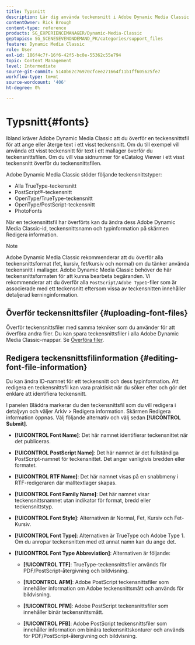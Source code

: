 ```yaml
---
title: Typsnitt
description: Lär dig använda teckensnitt i Adobe Dynamic Media Classic.
contentOwner: Rick Brough
content-type: reference
products: SG_EXPERIENCEMANAGER/Dynamic-Media-Classic
geptopics: SG_SCENESEVENONDEMAND_PK/categories/support_files
feature: Dynamic Media Classic
role: User
exl-id: 186f4c7f-16f6-42f5-bc0e-55362c55e794
topic: Content Management
level: Intermediate
source-git-commit: 5140b62c76970cfcee271664f11b1ff605625fe7
workflow-type: tm+mt
source-wordcount: '406'
ht-degree: 0%

---
```


# Typsnitt{#fonts}

Ibland kräver Adobe Dynamic Media Classic att du överför en teckensnittsfil för att ange eller återge text i ett visst teckensnitt. Om du till exempel vill använda ett visst teckensnitt för text i ett mallager överför du teckensnittsfilen. Om du vill visa sidnummer för eCatalog Viewer i ett visst teckensnitt överför du teckensnittsfilen.

Adobe Dynamic Media Classic stöder följande teckensnittstyper:

* Alla TrueType-teckensnitt
* PostScript®-teckensnitt
* OpenType/TrueType-teckensnitt
* OpenType/PostScript-teckensnitt
* PhotoFonts

När en teckensnittsfil har överförts kan du ändra dess Adobe Dynamic Media Classic-id, teckensnittsnamn och typinformation på skärmen Redigera information.

>[!NOTE]
>
>Adobe Dynamic Media Classic rekommenderar att du överför alla teckensnittsformat (fet, kursiv, fet/kursiv och normal) om du tänker använda teckensnitt i mallager. Adobe Dynamic Media Classic behöver de här teckensnittsformaten för att kunna bearbeta begäranden. Vi rekommenderar att du överför alla `PostScript/Adobe Type1`-filer som är associerade med ett teckensnitt eftersom vissa av teckensnitten innehåller detaljerad kerninginformation.

## Överför teckensnittsfiler {#uploading-font-files}

Överför teckensnittsfiler med samma tekniker som du använder för att överföra andra filer. Du kan spara teckensnittsfiler i alla Adobe Dynamic Media Classic-mappar. Se [Överföra filer](uploading-files.md#uploading_your_files).

## Redigera teckensnittsfilinformation {#editing-font-file-information}

Du kan ändra ID-namnet för ett teckensnitt och dess typinformation. Att redigera en teckensnittsfil kan vara praktiskt när du söker efter och gör det enklare att identifiera teckensnitt.

I panelen Bläddra markerar du den teckensnittsfil som du vill redigera i detaljvyn och väljer Arkiv > Redigera information. Skärmen Redigera information öppnas. Välj följande alternativ och välj sedan **[!UICONTROL Submit]**.

* **[!UICONTROL Font Name]**: Det här namnet identifierar teckensnittet när det publiceras.

* **[!UICONTROL PostScript Name]**: Det här namnet är det fullständiga PostScript-namnet för teckensnittet. Det anger vanligtvis bredden eller formatet.

* **[!UICONTROL RTF Name]**: Det här namnet visas på en snabbmeny i RTF-redigeraren där malltextlager skapas.

* **[!UICONTROL Font Family Name]**: Det här namnet visar teckensnittsnamnet utan indikator för format, bredd eller teckensnittstyp.

* **[!UICONTROL Font Style]**: Alternativen är Normal, Fet, Kursiv och Fet-Kursiv.

* **[!UICONTROL Font Type]**: Alternativen är TrueType och Adobe Type 1. Om du anropar teckensnitten med ett annat namn kan du ange det.

* **[!UICONTROL Font Type Abbreviation]**: Alternativen är följande:

   * **[!UICONTROL TTF]**: TrueType-teckensnittsfiler används för PDF/PostScript-återgivning och bildvisning.

   * **[!UICONTROL AFM]**: Adobe PostScript teckensnittsfiler som innehåller information om Adobe teckensnittsmått och används för bildvisning.

   * **[!UICONTROL PFM]**: Adobe PostScript teckensnittsfiler som innehåller binär teckensnittsmått.

   * **[!UICONTROL PFB]**: Adobe PostScript teckensnittsfiler som innehåller information om binära teckensnittskonturer och används för PDF/PostScript-återgivning och bildvisning.
